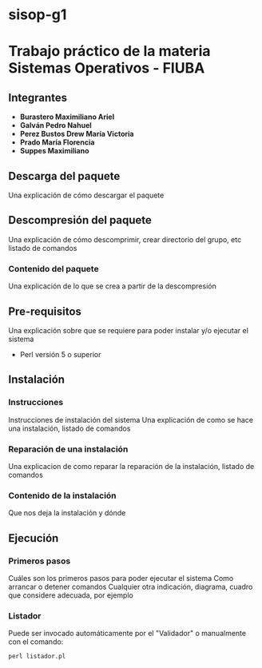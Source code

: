 # sisop-g1 

# Trabajo práctico de la materia Sistemas Operativos - FIUBA

## Integrantes

* **Burastero Maximiliano Ariel**
* **Galván Pedro Nahuel**
* **Perez Bustos Drew María Victoria**
* **Prado María Florencia**
* **Suppes Maximiliano**


## Descarga del paquete

Una explicación de cómo descargar el paquete

## Descompresión del paquete

Una explicación de cómo descomprimir, crear directorio del grupo, etc
listado de comandos

### Contenido del paquete

Una explicación de lo que se crea a partir de la descompresión

## Pre-requisitos

Una explicación sobre que se requiere para poder instalar y/o ejecutar el sistema 

* Perl versión 5 o superior


## Instalación

### Instrucciones

Instrucciones de instalación del sistema 
Una explicación de como se hace una instalación, listado de comandos

### Reparación de una instalación

Una explicacion de como reparar la reparación de la instalación, listado de comandos

### Contenido de la instalación

Que nos deja la instalación y dónde

## Ejecución

### Primeros pasos

Cuáles son los primeros pasos para poder ejecutar el sistema
Como arrancar o detener comandos 
Cualquier otra indicación, diagrama, cuadro que considere adecuada, por ejemplo

### Listador

Puede ser invocado automáticamente por el "Validador" o manualmente con el comando:

```
perl listador.pl
```


